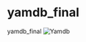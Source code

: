 # yamdb_final
yamdb_final
![Yamdb](https://github.com/atuktanov/yamdb_final/workflows/yamdb_workflow.yaml/badge.svg)